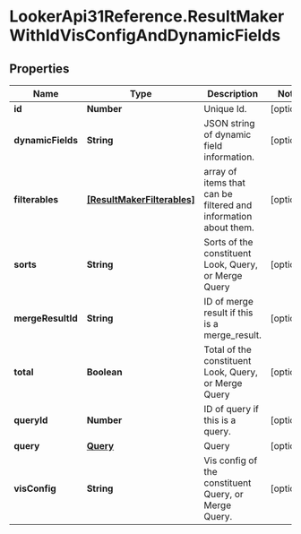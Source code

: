 # LookerApi31Reference.ResultMakerWithIdVisConfigAndDynamicFields

## Properties
Name | Type | Description | Notes
------------ | ------------- | ------------- | -------------
**id** | **Number** | Unique Id. | [optional] 
**dynamicFields** | **String** | JSON string of dynamic field information. | [optional] 
**filterables** | [**[ResultMakerFilterables]**](ResultMakerFilterables.md) | array of items that can be filtered and information about them. | [optional] 
**sorts** | **String** | Sorts of the constituent Look, Query, or Merge Query | [optional] 
**mergeResultId** | **String** | ID of merge result if this is a merge_result. | [optional] 
**total** | **Boolean** | Total of the constituent Look, Query, or Merge Query | [optional] 
**queryId** | **Number** | ID of query if this is a query. | [optional] 
**query** | [**Query**](Query.md) | Query | [optional] 
**visConfig** | **String** | Vis config of the constituent Query, or Merge Query. | [optional] 


